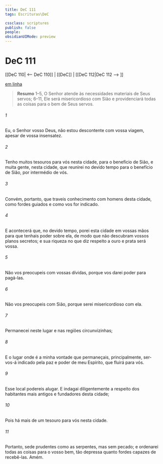 ```yaml
---
title: DeC 111
tags: Escrituras\DeC

cssclass: scriptures
publish: false
people:
obsidianUIMode: preview
---
```


# DeC 111
[[DeC 110| <-- DeC 110]] | [[DeC]] | [[DeC 112|DeC 112 --> ]]

[em linha](https://churchofjesuschrist.org/study/scriptures/dc-testament/dc/111?lang=por)

> __Resumo__
1–5, O Senhor atende às necessidades materiais de Seus servos; 6–11, Ele será misericordioso com Sião e providenciará todas as coisas para o bem de Seus servos.

###### 1 
Eu, o Senhor vosso Deus, não estou descontente com vossa viagem, apesar de vossa insensatez.

###### 2 
Tenho muitos tesouros para vós nesta cidade, para o benefício de Sião, e muita gente, nesta cidade, que reunirei no devido tempo para o benefício de Sião, por intermédio de vós.

###### 3 
Convém, portanto, que traveis conhecimento com homens desta cidade, como fordes guiados e como vos for indicado.

###### 4 
E acontecerá que, no devido tempo, porei esta cidade em vossas mãos para que tenhais poder sobre ela, de modo que não descubram vossos planos secretos; e sua riqueza no que diz respeito a ouro e prata será vossa.

###### 5 
Não vos preocupeis com vossas dívidas, porque vos darei poder para pagá-las.

###### 6 
Não vos preocupeis com Sião, porque serei misericordioso com ela.

###### 7 
Permanecei neste lugar e nas regiões circunvizinhas;

###### 8 
E o lugar onde é a minha vontade que permaneçais, principalmente, ser-vos-á indicado pela paz e poder de meu Espírito, que fluirá para vós.

###### 9 
Esse local podereis alugar. E indagai diligentemente a respeito dos habitantes mais antigos e fundadores desta cidade;

###### 10 
Pois há mais de um tesouro para vós nesta cidade.

###### 11 
Portanto, sede prudentes como as serpentes, mas sem pecado; e ordenarei todas as coisas para o vosso bem, tão depressa quanto fordes capazes de recebê-las. Amém.


